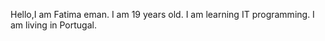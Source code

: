 Hello,I am Fatima eman.
I am 19 years old.
I am learning IT programming.
I am living in Portugal.

<!---
Fatimaeman124/Fatimaeman124 is a ✨ special ✨ repository because its `README.md` (this file) appears on your GitHub profile.
You can click the Preview link to take a look at your changes.
--->
